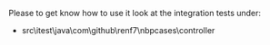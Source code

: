 Please to get know how to use it look at the integration tests under:
 - src\itest\java\com\github\renf7\nbpcases\controller